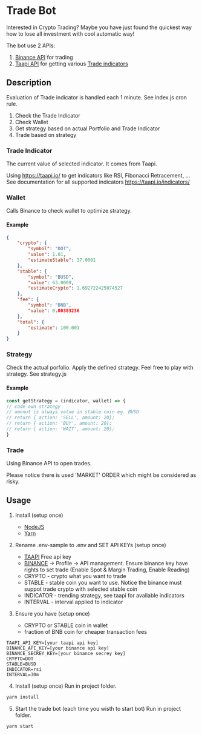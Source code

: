 # Trade Bot
Interested in Crypto Trading?
Maybe you have just found the quickest way how to lose all investment with cool automatic way!

The bot use 2 APIs:
1. [Binance API](https://binance-docs.github.io/apidocs/spot/en/#introduction) for trading
2. [Taapi API](https://taapi.io/documentation/integration/direct/) for getting various [Trade indicators](https://taapi.io/indicators/)

## Description
Evaluation of Trade indicator is handled each 1 minute. See index.js cron rule.

1. Check the Trade Indicator
2. Check Wallet
3. Get strategy based on actual Portfolio and Trade Indicator
4. Trade based on strategy

### Trade Indicator
The current value of selected indicator. It comes from Taapi.

Using https://taapi.io/ to get indicators like RSI, Fibonacci Retracement, ...
See documentation for all supported indicators https://taapi.io/indicators/

### Wallet
Calls Binance to check wallet to optimize strategy.

#### Example

```json
{
    "crypto": {
        "symbol": "DOT",
        "value": 1.01,
        "estimateStable": 37.0001
    },
    "stable": {
        "symbol": "BUSD",
        "value": 63.0009,
        "estimateCrypto": 1.692722425074527
    },
    "fee": {
        "symbol": "BNB",
        "value": 0.00383236
    },
    "total": {
        "estimate": 100.001
    }
}
```

### Strategy
Check the actual porfolio.
Apply the defined strategy.
Feel free to play with strategy.
See strategy.js


#### Example
```js
const getStrategy = (indicator, wallet) => {
// code own strategy
// amonut is always value in stable coin eg. BUSD
// return { action: 'SELL', amount: 20};
// return { action: 'BUY', amount: 20};
// return { action: 'WAIT', amount: 20};
}
```

### Trade
Using Binance API to open trades.

Please notice there is used 'MARKET' ORDER which might be considered as risky. 

## Usage
1. Install (setup once) 
    * [NodeJS](https://nodejs.org/en/)
    * [Yarn](https://classic.yarnpkg.com/en/docs/install/)

2. Rename .env-sample to .env and SET API KEYs (setup once)
    * [TAAPI](https://taapi.io/) Free api key 
    * [BINANCE](https://www.binance.com/en) -> Profile -> API management. Ensure binance key have rights to set trade (Enable Spot & Margin Trading, Enable Reading)
    * CRYPTO - crypto what you want to trade
    * STABLE - stable coin you want to use. Notice the binance must suppot trade crypto with selected stable coin
    * INDICATOR - trending strategy, see taapi for available indicators
    * INTERVAL - interval applied to indicator

3. Ensure you have (setup once)
    * CRYPTO or STABLE coin in wallet
    * fraction of BNB coin for cheaper transaction fees

```
TAAPI_API_KEY=[your taapi api key]
BINANCE_API_KEY=[your binance api key]
BINANCE_SECREY_KEY=[your binance secrey key]
CRYPTO=DOT
STABLE=BUSD
INDICATOR=rsi
INTERVAL=30m
```
4. Install (setup once)
Run in project folder.

```bash
yarn install
```

5. Start the trade bot (each time you wisth to start bot)
Run in project folder.

```bash
yarn start
```